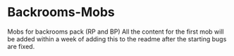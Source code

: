 # Backrooms-Mobs
Mobs for backrooms pack (RP and BP)
All the content for the first mob will be added within a week of adding this to the readme after the starting bugs are fixed.
